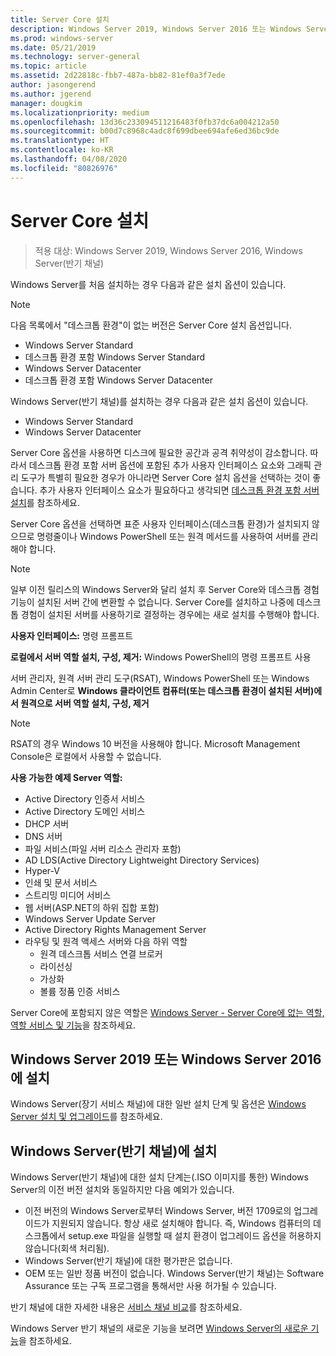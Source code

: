 ```yaml
---
title: Server Core 설치
description: Windows Server 2019, Windows Server 2016 또는 Windows Server(반기 채널)에 Server Core 설치를 가져오고 설치하는 방법입니다.
ms.prod: windows-server
ms.date: 05/21/2019
ms.technology: server-general
ms.topic: article
ms.assetid: 2d22818c-fbb7-487a-bb82-81ef0a3f7ede
author: jasongerend
ms.author: jgerend
manager: dougkim
ms.localizationpriority: medium
ms.openlocfilehash: 13d36c233094511216483f0fb37dc6a004212a50
ms.sourcegitcommit: b00d7c8968c4adc8f699dbee694afe6ed36bc9de
ms.translationtype: HT
ms.contentlocale: ko-KR
ms.lasthandoff: 04/08/2020
ms.locfileid: "80826976"
---
```

# <a name="install-server-core"></a>Server Core 설치

> 적용 대상: Windows Server 2019, Windows Server 2016, Windows Server(반기 채널)
  
Windows Server를 처음 설치하는 경우 다음과 같은 설치 옵션이 있습니다.

>[!NOTE]
> 다음 목록에서 "데스크톱 환경"이 없는 버전은 Server Core 설치 옵션입니다.

-    Windows Server Standard
-    데스크톱 환경 포함 Windows Server Standard
-    Windows Server Datacenter
-    데스크톱 환경 포함 Windows Server Datacenter

Windows Server(반기 채널)를 설치하는 경우 다음과 같은 설치 옵션이 있습니다.

-    Windows Server Standard 
-    Windows Server Datacenter

Server Core 옵션을 사용하면 디스크에 필요한 공간과 공격 취약성이 감소합니다. 따라서 데스크톱 환경 포함 서버 옵션에 포함된 추가 사용자 인터페이스 요소와 그래픽 관리 도구가 특별히 필요한 경우가 아니라면 Server Core 설치 옵션을 선택하는 것이 좋습니다. 추가 사용자 인터페이스 요소가 필요하다고 생각되면 [데스크톱 환경 포함 서버 설치](Getting-Started-with-Server-with-Desktop-Experience.md)를 참조하세요. 

Server Core 옵션을 선택하면 표준 사용자 인터페이스(데스크톱 환경)가 설치되지 않으므로 명령줄이나 Windows PowerShell 또는 원격 메서드를 사용하여 서버를 관리해야 합니다.

>[!NOTE]
>
>일부 이전 릴리스의 Windows Server와 달리 설치 후 Server Core와 데스크톱 경험 기능이 설치된 서버 간에 변환할 수 없습니다. Server Core를 설치하고 나중에 데스크톱 경험이 설치된 서버를 사용하기로 결정하는 경우에는 새로 설치를 수행해야 합니다.

**사용자 인터페이스:** 명령 프롬프트

**로컬에서 서버 역할 설치, 구성, 제거:** Windows PowerShell의 명령 프롬프트 사용

서버 관리자, 원격 서버 관리 도구(RSAT), Windows PowerShell 또는 Windows Admin Center로 **Windows 클라이언트 컴퓨터(또는 데스크톱 환경이 설치된 서버)에서 원격으로 서버 역할 설치, 구성, 제거**

>[!NOTE]
>
>RSAT의 경우 Windows 10 버전을 사용해야 합니다.
>Microsoft Management Console은 로컬에서 사용할 수 없습니다.

**사용 가능한 예제 Server 역할:**

- Active Directory 인증서 서비스
- Active Directory 도메인 서비스
- DHCP 서버
- DNS 서버
- 파일 서비스(파일 서버 리소스 관리자 포함)
- AD LDS(Active Directory Lightweight Directory Services)
- Hyper-V
- 인쇄 및 문서 서비스
- 스트리밍 미디어 서비스
- 웹 서버(ASP.NET의 하위 집합 포함)
- Windows Server Update Server
- Active Directory Rights Management Server
- 라우팅 및 원격 액세스 서버와 다음 하위 역할
   - 원격 데스크톱 서비스 연결 브로커
   - 라이선싱
   - 가상화
   - 볼륨 정품 인증 서비스

Server Core에 포함되지 않은 역할은 [Windows Server - Server Core에 없는 역할, 역할 서비스 및 기능](../administration/server-core/server-core-removed-roles.md)을 참조하세요.

## <a name="installing-on-windows-server-2019-or-windows-server-2016"></a>Windows Server 2019 또는 Windows Server 2016에 설치

Windows Server(장기 서비스 채널)에 대한 일반 설치 단계 및 옵션은 [Windows Server 설치 및 업그레이드](installation-and-upgrade.md)를 참조하세요.

## <a name="installing-on-windows-server-semi-annual-channel"></a>Windows Server(반기 채널)에 설치

Windows Server(반기 채널)에 대한 설치 단계는(.ISO 이미지를 통한) Windows Server의 이전 버전 설치와 동일하지만 다음 예외가 있습니다.

- 이전 버전의 Windows Server로부터 Windows Server, 버전 1709로의 업그레이드가 지원되지 않습니다. 항상 새로 설치해야 합니다.
   즉, Windows 컴퓨터의 데스크톱에서 setup.exe 파일을 실행할 때 설치 환경이 업그레이드 옵션을 허용하지 않습니다(회색 처리됨).
- Windows Server(반기 채널)에 대한 평가판은 없습니다.
- OEM 또는 일반 정품 버전이 없습니다. Windows Server(반기 채널)는 Software Assurance 또는 구독 프로그램을 통해서만 사용 허가될 수 있습니다.

반기 채널에 대한 자세한 내용은 [서비스 채널 비교](../get-started-19/servicing-channels-19.md)를 참조하세요.

Windows Server 반기 채널의 새로운 기능을 보려면 [Windows Server의 새로운 기능](whats-new-in-windows-server.md)을 참조하세요.

